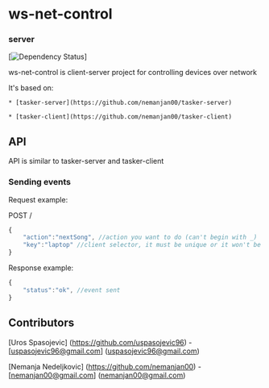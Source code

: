 # ws-net-control

### server
[![Dependency Status](https://www.versioneye.com/user/projects/583c5313d2fd57003fdfbe6f/badge.svg?style=flat)]

ws-net-control is client-server project for controlling devices over network

It's based on:

	* [tasker-server](https://github.com/nemanjan00/tasker-server)

	* [tasker-client](https://github.com/nemanjan00/tasker-client)

## API

API is similar to tasker-server and tasker-client

### Sending events

Request example:

POST /

```javascript
{
	"action":"nextSong", //action you want to do (can't begin with _)
	"key":"laptop" //client selector, it must be unique or it won't be registered
}
```

Response example:

```javascript
{
	"status":"ok", //event sent
}
```

## Contributors

[Uros Spasojevic] (https://github.com/uspasojevic96) - [uspasojevic96@gmail.com] (uspasojevic96@gmail.com)

[Nemanja Nedeljkovic] (https://github.com/nemanjan00) - [nemanjan00@gmail.com] (nemanjan00@gmail.com)
